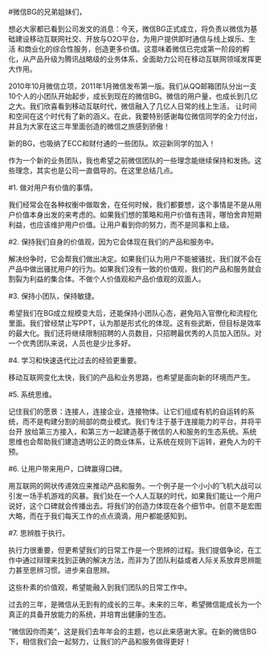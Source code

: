 #微信BG的兄弟姐妹们，

想必大家都已看到公司发文的消息：今天，微信BG正式成立，将负责以微信为基础建设移动互联网社交、开放与O2O平台，为用户提供即时通信与线上娱乐、生活 和商业化的综合性服务，创造更多价值。这意味着微信已完成第一阶段的孵化，从产品升级为腾讯战略级的业务体系，全面助力公司在移动互联网领域发挥更大作用。

2010年10月微信立项，2011年1月微信发布第一版。我们从QQ邮箱团队分出一支10个人的小团队开始起步，成长到现在的微信BG。微信的用户量，也成长到几亿之大。我们欣喜看到移动互联时代，微信融入了几亿人日常的线上生活， 让时间和空间在这个时代有了新的涵义。在此，我要特别感谢每位微信同学的全力付出，并且为大家在这三年里面创造的微信之旅感到骄傲！

新的BG，也吸纳了ECC和财付通的一些团队。欢迎新同学的加入！

作为一个新的业务团队，我也希望之前微信团队的一些理念能继续保持和发扬。这些理念，其实也是公司一直倡导的。在这里总结几点。

#1. 做对用户有价值的事情。

我们经常会在各种权衡中做取舍，在任何时候，我们都要想，这个事情是不是从用户价值本身出发的来考虑的。如果我们想的策略和用户价值有违背，哪怕舍弃短期利益，也应该维护用户价值。让用户看到你的努力，而不是同事和上级。

#2. 保持我们自身的价值观，因为它会体现在我们的产品和服务中。

解决纷争时，它会帮我们做出决定。如果我们认为用户不能被骚扰，我们就不会在产品中做出骚扰用户的行为。如果我们没有一致的价值观，我们的产品和服务就会割裂为利益的集合体。不做个人价值观和产品价值观的双面人。

#3. 保持小团队，保持敏捷。

希望我们在BG成立规模变大后，还能保持小团队心态，避免陷入官僚化和流程化里面。我们曾经禁止写PPT，认为那是形式化的体现。这有些武断，但目标是效率的最大化。我们还将继续限制招聘的人员数目，只招聘最优秀的人员加入团队。对一个优秀团队来说，人员也是少比多好。

#4. 学习和快速迭代比过去的经验更重要。

移动互联网变化太快，我们的产品和业务思路，也希望是面向新的环境而产生。

#5. 系统思维。

记住我们的愿景：连接人，连接企业，连接物体。让它们组成有机的自运转的系统，而不是构建分割的局部的商业模式。我们专注于基于连接能力的平台，并将平台开 放给第三方接入，和第三方一起建造基于微信的人和服务的生态系统。系统思维也会帮助我们建造透明公正的商业体系，让系统在规则下运转，避免人为的干预。

#6. 让用户带来用户，口碑赢得口碑。

用互联网的网状传递效应来推动产品和服务。一个例子是一个小小的飞机大战可以引发一场手机游戏的风暴。我们处在一个人人互联的时代，如果我们能让一个用户说好，这个口碑就会传播出去。将我们的创造力体现在各个细节中。创意不是宏图大略，而在于我们每天工作的点点滴滴，用户都能感知到。

#7. 思辨胜于执行。

执行力很重要，但更希望我们的日常工作是一个思辨的过程。我们提倡争论，在工作中通过辩理来找到正确的解决方法，而非为了团队利益或者人际关系放弃思辨能力甚至思辨习惯。进步来自思辨。

这些朴素的价值观，希望能融入到我们团队的日常工作中。

过去的三年，是微信从无到有的成长的三年。未来的三年，希望微信能成长为一个真正的具备开放能力的系统，并培育出健康的生态。

“微信因你而美“，这是我们去年年会的主题，也以此来感谢大家。在新的微信BG下，相信我们会一起努力，让我们的产品和服务做得更好！


